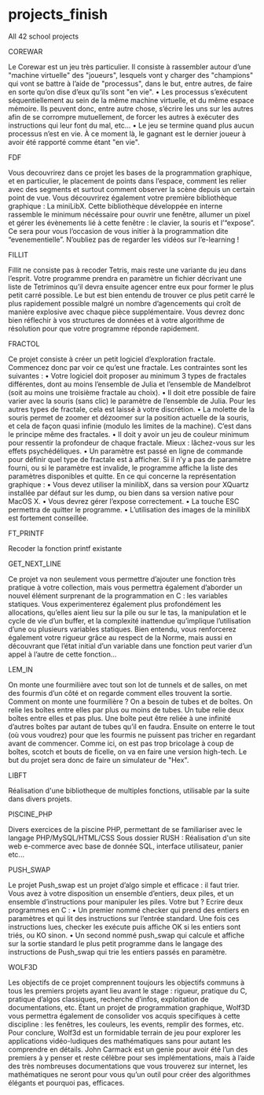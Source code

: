 # projects_finish
All 42 school projects

COREWAR

Le Corewar est un jeu très particulier. Il consiste à rassembler autour d’une "machine
virtuelle" des "joueurs", lesquels vont y charger des "champions" qui vont se
battre à l’aide de "processus", dans le but, entre autres, de faire en sorte qu’on dise
d’eux qu’ils sont "en vie".
• Les processus s’exécutent séquentiellement au sein de la même machine virtuelle,
et du même espace mémoire. Ils peuvent donc, entre autre chose, s’écrire les uns
sur les autres afin de se corrompre mutuellement, de forcer les autres à exécuter
des instructions qui leur font du mal, etc...
• Le jeu se termine quand plus aucun processus n’est en vie. À ce moment là, le
gagnant est le dernier joueur à avoir été rapporté comme étant "en vie".


FDF

Vous decouvrirez dans ce projet les bases de la programmation graphique, et en particulier,
le placement de points dans l’espace, comment les relier avec des segments et
surtout comment observer la scène depuis un certain point de vue.
Vous découvrirez également votre première bibliothèque graphique : La miniLibX.
Cette bibliothèque développée en interne rassemble le minimum nécéssaire pour ouvrir
une fenêtre, allumer un pixel et gérer les évènements lié à cette fenêtre : le clavier, la
souris et l’“expose”. Ce sera pour vous l’occasion de vous initier à la programmation dite
“evenementielle”. N’oubliez pas de regarder les vidéos sur l’e-learning !


FILLIT

Fillit ne consiste pas à recoder Tetris, mais reste une variante du jeu dans l’esprit.
Votre programme prendra en paramètre un fichier décrivant une liste de Tetriminos
qu’il devra ensuite agencer entre eux pour former le plus petit carré possible. Le but est
bien entendu de trouver ce plus petit carré le plus rapidement possible malgré un nombre
d’agencements qui croît de manière explosive avec chaque pièce supplémentaire.
Vous devrez donc bien réflechir à vos structures de données et à votre algorithme de
résolution pour que votre programme réponde rapidement.


FRACTOL

Ce projet consiste à créer un petit logiciel d’exploration fractale. Commencez donc
par voir ce qu’est une fractale.
Les contraintes sont les suivantes :
• Votre logiciel doit proposer au minimum 3 types de fractales différentes, dont au
moins l’ensemble de Julia et l’ensemble de Mandelbrot (soit au moins une troisième
fractale au choix).
• Il doit etre possible de faire varier avec la souris (sans clic) le paramètre de l’ensemble
de Julia. Pour les autres types de fractale, cela est laissé à votre discrétion.
• La molette de la souris permet de zoomer et dézoomer sur la position actuelle de
la souris, et cela de façon quasi infinie (modulo les limites de la machine). C’est
dans le principe même des fractales.
• Il doit y avoir un jeu de couleur minimum pour ressentir la profondeur de chaque
fractale. Mieux : lâchez-vous sur les effets psychédéliques.
• Un paramètre est passé en ligne de commande pour définir quel type de fractale
est à afficher. Si il n’y a pas de paramètre fourni, ou si le paramètre est invalide,
le programme affiche la liste des paramètres disponibles et quitte.
En ce qui concerne la représentation graphique :
• Vous devez utiliser la minilibX, dans sa version pour XQuartz installée par défaut
sur les dump, ou bien dans sa version native pour MacOS X.
• Vous devrez gérer l’expose correctement.
• La touche ESC permettra de quitter le programme.
• L’utilisation des images de la minilibX est fortement conseillée.


FT_PRINTF

Recoder la fonction printf existante


GET_NEXT_LINE

Ce projet va non seulement vous permettre d’ajouter une fonction très pratique à
votre collection, mais vous permettra également d’aborder un nouvel élément surprenant
de la programmation en C : les variables statiques.
Vous experimenterez également plus profondément les allocations, qu’elles aient lieu
sur la pile ou sur le tas, la manipulation et le cycle de vie d’un buffer, et la complexité
inattendue qu’implique l’utilisation d’une ou plusieurs variables statiques.
Bien entendu, vous renforcerez également votre rigueur grâce au respect de la Norme,
mais aussi en découvrant que l’état initial d’un variable dans une fonction peut varier
d’un appel à l’autre de cette fonction...


LEM_IN

On monte une fourmilière avec tout son lot de tunnels et de salles, on met des
fourmis d’un côté et on regarde comment elles trouvent la sortie.
Comment on monte une fourmilière ? On a besoin de tubes et de boîtes.
On relie les boîtes entre elles par plus ou moins de tubes. Un tube relie deux boîtes entre
elles et pas plus.
Une boîte peut être reliée à une infinité d’autres boîtes par autant de tubes qu’il en faudra.
Ensuite on enterre le tout (où vous voudrez) pour que les fourmis ne puissent pas tricher
en regardant avant de commencer.
Comme ici, on est pas trop bricolage à coup de boîtes, scotch et bouts de ficelle, on va
en faire une version high-tech.
Le but du projet sera donc de faire un simulateur de "Hex".


LIBFT

Réalisation d'une bibliotheque de multiples fonctions, utilisable par la suite dans divers projets.


PISCINE_PHP

Divers exercices de la piscine PHP, permettant de se familiariser avec le langage PHP/MySQL/HTML/CSS
Sous dossier RUSH : Réalisation d'un site web e-commerce avec base de donnée SQL, interface utilisateur, panier etc...


PUSH_SWAP

Le projet Push_swap est un projet d’algo simple et efficace : il faut trier. Vous avez
à votre disposition un ensemble d’entiers, deux piles, et un ensemble d’instructions pour
manipuler les piles.
Votre but ? Ecrire deux programmes en C :
• Un premier nommé checker qui prend des entiers en paramètres et qui lit des instructions
sur l’entrée standard. Une fois ces instructions lues, checker les exécute
puis affiche OK si les entiers sont triés, ou KO sinon.
• Un second nommé push_swap qui calcule et affiche sur la sortie standard le plus
petit programme dans le langage des instructions de Push_swap qui trie les entiers
passés en paramètre.


WOLF3D

Les objectifs de ce projet comprennent toujours les objectifs communs à tous les premiers
projets ayant lieu avant le stage : rigueur, pratique du C, pratique d’algos classiques,
recherche d’infos, exploitation de documentations, etc.
Étant un projet de programmation graphique, Wolf3D vous permettra également de
consolider vos acquis specifiques à cette discipline : les fenêtres, les couleurs, les events,
remplir des formes, etc.
Pour conclure, Wolf3d est un formidable terrain de jeu pour explorer les applications
vidéo-ludiques des mathématiques sans pour autant les comprendre en détails. John Carmack
est un genie pour avoir été l’un des premiers à y penser et reste célèbre pour ses
implémentations, mais à l’aide des très nombreuses documentations que vous trouverez
sur internet, les mathématiques ne seront pour vous qu’un outil pour créer des algorithmes
élégants et pourquoi pas, efficaces.
